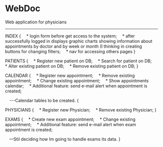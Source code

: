 # WebDoc
Web application for physicians

***************************

INDEX
{
 * login form before get access to the system;
 * after successfully logged in displays graphic charts showing information about appointments by doctor and by week or month (I thinking in creating buttons for changing filters;
 * nav for accessing others pages
}

PATIENTS
{
 * Register new patient on DB;
 * Search for patient on DB;
 * Alter existing patient on DB;
 * Remove existing patient on DB;
}

CALENDAR
{
 * Register new appointment;
 * Remove existing appointment;
 * Change existing appointment;
 * Show appointments calendar;
 * Additional feature: send e-mail alert when appointment is created;

 ---Calendar tables to be created.
{

PHYSICIANS
{
 * Register new Physician;
 * Remove existing Physician;
}

EXAMS
{
 * Create new exam appointment;
 * Change existing appointment;
 * Additional feature: send e-mail alert when exam appointment is created;

 —Stil deciding how Im going to handle exams its data.
}
